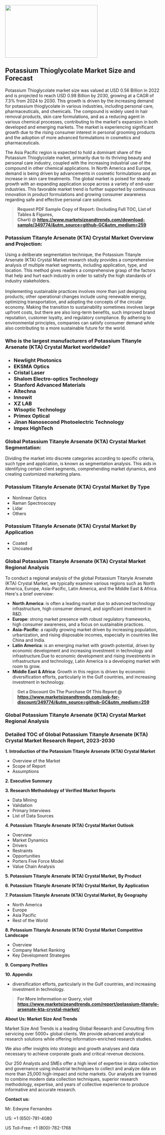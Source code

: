 <p><img class="alignnone size-medium wp-image-20088" src="https://ffe5etoiles.com/wp-content/uploads/2024/12/MST1-300x171.png" alt="" width="300" height="171" /></p><h2>Potassium Thioglycolate Market Size and Forecast</h2><p>Potassium Thioglycolate market size was valued at USD 0.56 Billion in 2022 and is projected to reach USD 0.98 Billion by 2030, growing at a CAGR of 7.3% from 2024 to 2030. This growth is driven by the increasing demand for potassium thioglycolate in various industries, including personal care, pharmaceuticals, and chemicals. The compound is widely used in hair removal products, skin care formulations, and as a reducing agent in various chemical processes, contributing to the market's expansion in both developed and emerging markets. The market is experiencing significant growth due to the rising consumer interest in personal grooming products and the adoption of more advanced formulations in cosmetics and pharmaceuticals.</p><p>The Asia Pacific region is expected to hold a dominant share of the Potassium Thioglycolate market, primarily due to its thriving beauty and personal care industry, coupled with the increasing industrial use of the compound in other chemical applications. In North America and Europe, demand is being driven by advancements in cosmetic formulations and an increase in skin care treatments. The global market is poised for steady growth with an expanding application scope across a variety of end-user industries. This favorable market trend is further supported by continuous innovation in product formulations and growing consumer awareness regarding safe and effective personal care solutions.</p></p><blockquote id="" class=""><strong>Request PDF Sample Copy of Report: (Including Full TOC, List of Tables &amp; Figures, Chart)&nbsp;@&nbsp;<strong><a href="https://www.marketsizeandtrends.com/download-sample/349774/&utm_source=github-GC&utm_medium=259" target="_blank">https://www.marketsizeandtrends.com/download-sample/349774/&utm_source=github-GC&utm_medium=259</a></strong></strong></blockquote><h3 id="" class="">Potassium Titanyle Arsenate (KTA) Crystal Market&nbsp;Overview and Projection:</h3><p id="" class="">Using a deliberate segmentation technique, the Potassium Titanyle Arsenate (KTA) Crystal Market research study provides a comprehensive analysis of multiple market segments, including application, type, and location. This method gives readers a comprehensive grasp of the factors that help and hurt each industry in order to satisfy the high standards of industry stakeholders. <br /> <br />Implementing sustainable practices involves more than just designing products; other operational changes include using renewable energy, optimizing transportation, and adopting the concepts of the circular economy. Making the transition to sustainability sometimes involves large upfront costs, but there are also long-term benefits, such improved brand reputation, customer loyalty, and regulatory compliance. By adhering to environmental principles, companies can satisfy consumer demand while also contributing to a more sustainable future for the world.</p><h3 id="" class="">Who is the largest manufacturers of&nbsp;Potassium Titanyle Arsenate (KTA) Crystal Market worldwide?</h3><h3 class=""><p><ul><li>Newlight Photonics </li><li> EKSMA Optics </li><li> Cristal Laser </li><li> Shalom Electro-optics Technology </li><li> Stanford Advanced Materials </li><li> Altechna </li><li> Innowit </li><li> XZ LAB </li><li> Wisoptic Technology </li><li> Primex Optical </li><li> Jinan Nanosecond Photoelectric Technology </li><li> Impex HighTech</li></ul></p></h3><h3 id="" class="">Global&nbsp;Potassium Titanyle Arsenate (KTA) Crystal Market Segmentation:</h3><p id="" class="">Dividing the market into discrete categories according to specific criteria, such type and application, is known as segmentation analysis. This aids in identifying certain client segments, comprehending market dynamics, and creating customized marketing plans.</p><h3 id="" class="">Potassium Titanyle Arsenate (KTA) Crystal Market&nbsp;By Type</h3><p><p><ul><li>Nonlinear Optics</li><li> Raman Spectroscopy</li><li> Lidar</li><li> Others</p></li></ul></p></p><h3 id="" class="">Potassium Titanyle Arsenate (KTA) Crystal Market&nbsp;By Application</h3><p class=""><p><ul><li>Coated</li><li> Uncoated</li></ul></p></p><h3 id="" class="">Global Potassium Titanyle Arsenate (KTA) Crystal Market Regional Analysis</h3><p id="" class="">To conduct a regional analysis of the global Potassium Titanyle Arsenate (KTA) Crystal Market, we typically examine various regions such as North America, Europe, Asia-Pacific, Latin America, and the Middle East &amp; Africa. Here's a brief overview:</p><ul><li><strong>North America</strong>: is often a leading market due to advanced technology infrastructure, high consumer demand, and significant investment in R&amp;D.</li><li><strong>Europe</strong>: strong market presence with robust regulatory frameworks, high consumer awareness, and a focus on sustainable practices.</li><li><strong>Asia-Pacific</strong>: a rapidly growing market driven by increasing population, urbanization, and rising disposable incomes, especially in countries like China and India.</li><li><strong>Latin America</strong>: is an emerging market with growth potential, driven by economic development and increasing investment in technology and infrastructure.Due to economic development and rising investments in infrastructure and technology, Latin America is a developing market with room to grow.</li><li><strong>Middle East &amp; Africa</strong>: Growth in this region is driven by economic diversification efforts, particularly in the Gulf countries, and increasing investment in technology.</li></ul><blockquote id="" class=""><strong>Get a Discount On The Purchase Of This Report @ <strong><a href="https://www.marketsizeandtrends.com/ask-for-discount/349774/&utm_source=github-GC&utm_medium=259" target="_blank">https://www.marketsizeandtrends.com/ask-for-discount/349774/&utm_source=github-GC&utm_medium=259</a></strong></strong></blockquote><h3 id="" class="">Global Potassium Titanyle Arsenate (KTA) Crystal Market Regional Analysis</h3><h3 id="" class="">Detailed TOC of Global Potassium Titanyle Arsenate (KTA) Crystal Market Research Report, 2023-2030</h3><p id="" class=""><strong>1. Introduction of the Potassium Titanyle Arsenate (KTA) Crystal Market</strong></p><ul><li>Overview of the Market</li><li>Scope of Report</li><li>Assumptions</li></ul><p id="" class=""><strong>2. Executive Summary</strong></p><p id="" class=""><strong>3. Research Methodology of Verified Market Reports</strong></p><ul><li>Data Mining</li><li>Validation</li><li>Primary Interviews</li><li>List of Data Sources</li></ul><p id="" class=""><strong>4. Potassium Titanyle Arsenate (KTA) Crystal Market Outlook</strong></p><ul><li>Overview</li><li>Market Dynamics</li><li>Drivers</li><li>Restraints</li><li>Opportunities</li><li>Porters Five Force Model</li><li>Value Chain Analysis</li></ul><p id="" class=""><strong>5. Potassium Titanyle Arsenate (KTA) Crystal Market, By Product</strong></p><p id="" class=""><strong>6. Potassium Titanyle Arsenate (KTA) Crystal Market, By Application</strong></p><p id="" class=""><strong>7. Potassium Titanyle Arsenate (KTA) Crystal Market, By Geography</strong></p><ul><li>North America</li><li>Europe</li><li>Asia Pacific</li><li>Rest of the World</li></ul><p id="" class=""><strong>8. Potassium Titanyle Arsenate (KTA) Crystal Market Competitive Landscape</strong></p><ul><li>Overview</li><li>Company Market Ranking</li><li>Key Development Strategies</li></ul><p id="" class=""><strong>9. Company Profiles</strong></p><p id="" class=""><strong>10. Appendix</strong></p><ul><li>diversification efforts, particularly in the Gulf countries, and increasing investment in technology.</li></ul><blockquote id="" class=""><strong>For More Information or Query, visit <strong><strong><a href="https://www.marketsizeandtrends.com/report/potassium-titanyle-arsenate-kta-crystal-market/" target="_blank">https://www.marketsizeandtrends.com/report/potassium-titanyle-arsenate-kta-crystal-market/</a></strong></strong></strong></blockquote><p id="" class=""><strong>About Us: Market Size And Trends</strong></p><p id="" class="">Market Size And Trends is a leading Global Research and Consulting firm servicing over 5000+ global clients. We provide advanced analytical research solutions while offering information-enriched research studies.</p><p id="" class="">We also offer insights into strategic and growth analyses and data necessary to achieve corporate goals and critical revenue decisions.</p><p id="" class="">Our 250 Analysts and SMEs offer a high level of expertise in data collection and governance using industrial techniques to collect and analyze data on more than 25,000 high-impact and niche markets. Our analysts are trained to combine modern data collection techniques, superior research methodology, expertise, and years of collective experience to produce informative and accurate research.</p><p id="" class=""><strong>Contact us:</strong></p><p id="" class="">Mr. Edwyne Fernandes</p><p id="" class="">US: +1 (650)-781-4080</p><p id="" class="">US Toll-Free: +1 (800)-782-1768</p>
